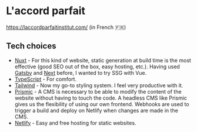 # L'accord parfait

https://laccordparfaitinstitut.com/ (in French 🇫🇷)

## Tech choices

- [Nuxt](https://nuxtjs.org/) - For this kind of website, static generation at build time is the most effective (good SEO out of the box, easy hosting, etc.). Having used [Gatsby](https://github.com/alexbensimon/maman) and [Next](https://github.com/alexbensimon/personal-website) before, I wanted to try SSG with Vue.
- [TypeScript](https://www.typescriptlang.org/) - For comfort.
- [Tailwind](https://tailwindcss.com/) - Now my go-to styling system. I feel very productive with it.
- [Prismic](https://prismic.io/) - A CMS is necessary to be able to modify the content of the website without having to touch the code. A headless CMS like Prismic gives us the flexibility of using our own frontend. Webhooks are used to trigger a build and deploy on Netlify when changes are made in the CMS.
- [Netlify](https://www.netlify.com/) - Easy and free hosting for static websites.
